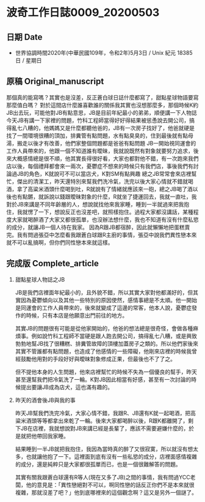 [_metadata_:encoding]: - "utf-8"
[_metadata_:fileformat]: - "markdown"
[_metadata_:MIME_type]: - "text/plain"
[_metadata_:markdown_version]: - "commonmark version 0.29"
[_metadata_:markdown_spec]: - "https://spec.commonmark.org/0.29/"

# 波奇工作日誌0009_20200503 #

## 日期 Date ##

* 世界協調時間2020年(中華民國109年，令和2年)5月3日 / Unix 紀元 18385 日 / 星期日

## 原稿 Original_manuscript ##

那個真的能寫嗎？其實也是沒差，反正蒼白球日誌什麼都寫了，甜點星球物語要寫那麼值白嗎？
對於這間店什麼誰喜歡誰的關係我其實也沒想那麼多，那個時候K約JB出去玩，可能他對JB有點意思，JB是目前年紀最小的弟弟，順便講一下人物誌
今天JB有講一下家裡的問題，竹科工程師當得好好得結果被慫恿說去開公司，搞得亂七八糟的，他媽媽又是什麼都聽他爸的，JB有一次房子找好了，他爸就硬是找了一間環境很糟的頂加，排糞管有點問題，水有點臭臭的，住到最後就有點母湯，搬走以後才有改善，他們家整個問題都是爸爸有點問題
JB一開始視同運會的工作人員帶來的，他跟一個不知道誰有曖昧，我就說既然有對象就要努力追求，後來大概感情總是很不順，他其實長得很好看，大家也都對他不錯，有一次跑來我們店以後，每個禮拜都會來一兩次，憂鬱症不想來的時候只有我們店，事後我們有討論過JB的角色，K就說可不可以當店犬，K對SM有點興趣
總之JB常常會來店裡幫忙，傑出的清潔工，昨天還特別來幫我們洗冷氣，洗完以後大家心情就不錯就喝酒，拿了高粱米酒頭什麼喝到吐，R就說有了情緒就應該來一砲，總之JB喝了酒以後也有點鏘，就訴說以錢跟曖昧對象的什麼，R就坐了捷運回去，我就一直吐，我對於JB來講是不同年齡層的人，想說就找他來我家睡，睡到一半就過來把我抱住，我就愣了一下，想說反正也沒差吧，就照樣抱住。過程大家都沒講話，某種程度大家就喝醉酒了大家又都很孤單，也沒辦法想什麼，我也不知道有沒有什麼私慾的成分，就讓JB一個人待在我家。
因為R跟JB都宿醉，因此就懶懶地把蛋糕賣完。我有問過張亞中怎麼看我跟蒼白球跟R主廚的事情，張亞中說我們異性戀本來就不可以亂搞啊，但你們同性戀本來就這樣。

## 完成版 Complete_article ##

1. 甜點星球人物誌之JB

    JB是我們店裡面年紀最小的，且外貌不錯，所以其實大家對他都滿好的，但其實因為憂鬱傾向以及其他一些特別的原因使然，感情事總是不太順。他一開始是同運會的工作人員帶來的，後來就變成了這邊的常客，他本人說，憂鬱症發作的時候，只有本店是他願意出門前往的地方。

    其實JB的問題很有可能是從他家開始的，他爸的想法總是很奇怪，會做各種麻煩事。例如說竹科工程師不當硬是跟人跑去開公司，搞得亂七八糟，或是興致勃勃地幫JB找了很糟糕、排糞管故障的頂樓加蓋房子之類的。所以他們家後來其實不管誰都有點問題，也造成了他感情的一些障礙，他剛來店裡的時候我曾經鼓勵他用對的手段好好與曖昧對象修成正果，但最後也不了了之。

    但不提他本身的人生問題，他來店裡幫忙的時候不失為一個優良的幫手，昨天甚至還幫我們把冷氣洗了一輪。K對JB因此相當有好感，甚至有一次討論的時候提出要讓JB成為店犬，這也滿有趣的。

2. 昨天的酒會後JB與我的事

    昨天JB幫我們洗完冷氣，大家心情不錯，我跟R、JB還有K就一起喝酒，把高粱米酒頭等等都拿出來乾了一輪。後來大家都喝醉以後，R跟K都離開了，剩下JB在店裡，我就想說對JB來講已經是長輩了，應該不需要避嫌什麼的，於是就把他帶回我家睡。

    結果睡到一半JB就把我抱住，我因為當時真的醉了又很寂寞，所以就沒有想太多，也就讓他抱了一下。這裡面到底有沒有一些私慾的成分，店裡面感情複雜的成分，還是純粹只是大家都很孤單而已，也是一個很難解答的問題。

    其實有關我跟蒼白球還有R等人(現在又多了JB)之間的事情，我有問過YCC老闆，他的意見是：「異性戀絕對不可以，啊同性戀的話反正你們不是本來就很複雜，那就沒差了吧？」他到底哪裡來的這個觀念啊？這又是另外一個謎了。